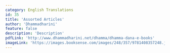 ```yaml
---
category: English Translations
id: 35
title: 'Assorted Articles'
author: 'Dhammadharini'
feature: false
description: 'Description'
pdfLink: 'http://www.dhammadharini.net/dhamma/dhamma-dana-e-books'
imageLink: 'https://images.booksense.com/images/248/357/9781408357248.jpg'
---
```


